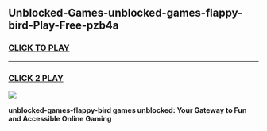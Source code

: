 
## Unblocked-Games-unblocked-games-flappy-bird-Play-Free-pzb4a
<h3>
<a href="https://premium76.site?title=unblocked-games-flappy-bird&ref=17A">CLICK TO PLAY</a></h3>
<hr>

<h3>
<a href="https://premium76.site?title=unblocked-games-flappy-bird&ref=17A">CLICK 2 PLAY</a>
  
</h3>

<a href="https://premium76.site?title=unblocked-games-flappy-bird&ref=17A"><img src="https://clearcache.store/games.png"></a>


**unblocked-games-flappy-bird games unblocked: Your Gateway to Fun and Accessible Online Gaming**
